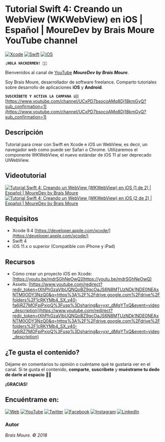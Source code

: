 # Tutorial Swift 4: Creando un WebView (WKWebView) en iOS | Español | MoureDev by Brais Moure YouTube channel
[![Xcode](https://img.shields.io/badge/Xcode-9.4-blue.svg?longCache=true&style=popout-square)]()
[![Swift](https://img.shields.io/badge/Swift-4-orange.svg?longCache=true&style=popout-square)]()
[![iOS](https://img.shields.io/badge/iOS-11.x+-lightgray.svg?longCache=true&style=popout-square)]()

**`¡HOLA HACKERMEN! 👋🏼`**

Bienvenidos al canal de [YouTube](https://www.youtube.com/channel/UCxPD7bsocoAMq8Dj18kmGyQ) ***MoureDev by Brais Moure***. 

Soy Brais Moure, desarrollador de software freelance. Comparto tutoriales sobre desarrollo de aplicaciones **iOS** y **Android**.

**`SUSCRÍBETE Y ACTIVA LA CAMPANA 👆🏼`** [https://www.youtube.com/channel/UCxPD7bsocoAMq8Dj18kmGyQ?sub_confirmation=1](https://www.youtube.com/channel/UCxPD7bsocoAMq8Dj18kmGyQ?sub_confirmation=1)

## Descripción
Tutorial para crear con Swift en Xcode e iOS un WebView, es decir, un navegador web como puede ser Safari o Chrome. 
Utilizaremos el componente WKWebView, el nuevo estándar de iOS 11 al ser deprecado UIWebView.

## Videotutorial
[![Tutorial Swift 4: Creando un WebView (WKWebView) en iOS (1 de 2) | Español | MoureDev by Brais Moure](https://img.youtube.com/vi/yxr_dMqYTxQ/0.jpg)](https://www.youtube.com/watch?v=yxr_dMqYTxQ)
[![Tutorial Swift 4: Creando un WebView (WKWebView) en iOS (2 de 2) | Español | MoureDev by Brais Moure](https://img.youtube.com/vi/o7cGGSpuN-8/0.jpg)](https://www.youtube.com/watch?v=o7cGGSpuN-8)

## Requisitos
* Xcode 9.4 [https://developer.apple.com/xcode/](https://developer.apple.com/xcode/)
* Swift 4
* iOS 11.x o superior (Compatible con iPhone y iPad)

## Recursos
* Cómo crear un proyecto iOS en Xcode: [https://youtu.be/mdrSGhNeOwQ](https://youtu.be/mdrSGhNeOwQ)
* Assets: [https://www.youtube.com/redirect?redir_token=tXhPhGzaVIbUQNQoBZ9qcOaJS6N8MTUzNDk1NDE0NEAxNTM0ODY3NzQ0&q=https%3A%2F%2Fdrive.google.com%2Fdrive%2Ffolders%2F1cRKYMb4_SX_v40-fa6jRZ7MOFpiPxjoQ%3Fusp%3Dsharing&v=yxr_dMqYTxQ&event=video_description](https://www.youtube.com/redirect?redir_token=tXhPhGzaVIbUQNQoBZ9qcOaJS6N8MTUzNDk1NDE0NEAxNTM0ODY3NzQ0&q=https%3A%2F%2Fdrive.google.com%2Fdrive%2Ffolders%2F1cRKYMb4_SX_v40-fa6jRZ7MOFpiPxjoQ%3Fusp%3Dsharing&v=yxr_dMqYTxQ&event=video_description)

## ¿Te gusta el contenido?

Déjame en comentarios tu opinión o cuéntame qué te gustaría ver en el canal. 
Si te gusta el contenido, **comparte**, **suscríbete** y **muéstrame tu dedo de darle al espacio** 👍🏼

**¡GRACIAS!**

## Encuéntrame en:

[![Web](https://img.shields.io/badge/website-MoureDev.com-blue.svg?style=for-the-badge)](https://mouredev.com/)
[![YouTube](https://img.shields.io/badge/YouTube-MoureDev-red.svg?style=for-the-badge)](https://www.youtube.com/channel/UCxPD7bsocoAMq8Dj18kmGyQ)
[![Twitter](https://img.shields.io/badge/twitter-@MoureDev-blue.svg?style=for-the-badge)](https://twitter.com/MoureDev)
[![Facebook](https://img.shields.io/badge/Facebook-MoureDev-blue.svg?style=for-the-badge)](https://facebook.com/mouredev)
[![Instagram](https://img.shields.io/badge/Instagram-MoureDev-orange.svg?style=for-the-badge)](https://instagram.com/mouredev)
[![LinkedIn](https://img.shields.io/badge/LinkedIn-BraisMoure-blue.svg?style=for-the-badge)](https://www.linkedin.com/in/braismoure/)

### Autor
*Brais Moure. © 2018*
